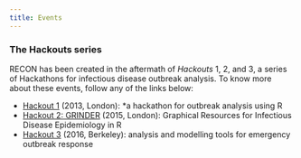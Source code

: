 ```yaml
---
title: Events
---
```



### The Hackouts series

RECON has been created in the aftermath of *Hackouts* 1, 2, and 3, a series of Hackathons for infectious disease outbreak analysis. To know more about these events, follow any of the links below:

- [Hackout 1](https://sites.google.com/site/hackoutwiki/home) (2013, London): *a hackathon for outbreak analysis using R
- [Hackout 2: GRINDER](https://sites.google.com/site/hackout2/) (2015, London): Graphical Resources for Infectious Disease Epidemiology in R
- [Hackout 3](http://hackout3.ropensci.org/) (2016, Berkeley): analysis and modelling tools for emergency outbreak response
